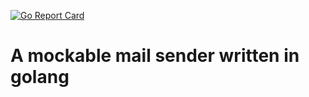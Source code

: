 [![Go Report Card](https://goreportcard.com/badge/github.com/Ulbora/go-mail-sender)](https://goreportcard.com/report/github.com/Ulbora/go-mail-sender)


A mockable mail sender written in golang
==============